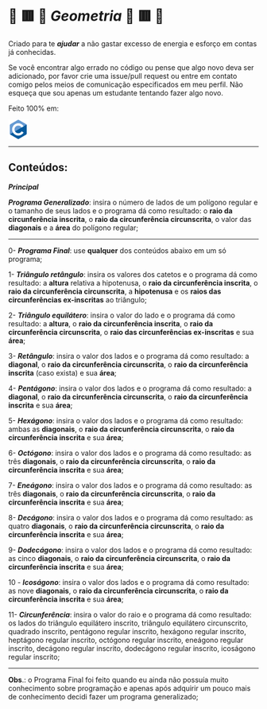 # 🔴 🟥 🔺 *Geometria* 🔺 🟥 🔴

Criado para te _**ajudar**_ a não gastar excesso de energia e esforço em contas já conhecidas.

Se você encontrar algo errado no código ou pense que algo novo deva ser adicionado, por favor crie uma issue/pull request ou entre em contato comigo pelos meios de comunicação especificados em meu perfil. Não esqueça que sou apenas um estudante tentando fazer algo novo.

Feito 100% em: <div>
<img align="center" alt="C" height="40" width="40" src="https://github.com/devicons/devicon/blob/master/icons/c/c-original.svg">

</div>

---
## **Conteúdos**:

_**Principal**_

_**Programa Generalizado**_: insira o número de lados de um polígono regular e o tamanho de seus lados e o programa dá como resultado: o **raio da circunferência inscrita**, o **raio da circunferência circunscrita**, o valor das **diagonais** e a **área** do polígono regular;

---
0- _**Programa Final**_: use **qualquer** dos conteúdos abaixo em um só programa;

1- _**Triângulo retângulo**_: insira os valores dos catetos e o programa dá como resultado: a **altura** relativa a hipotenusa, o **raio da circunferência inscrita**, o **raio da circunferência circunscrita**, a **hipotenusa** e os **raios das circunferências ex-inscritas** ao triângulo;

2- _**Triângulo equilátero**_: insira o valor do lado e o programa dá como resultado: a **altura**, o **raio da circunferência inscrita**, o **raio da circunferência circunscrita**, o **raio das circunferências ex-inscritas** e sua **área**;

3- _**Retângulo**_: insira o valor dos lados e o programa dá como resultado: a **diagonal**, o **raio da circunferência circunscrita**, o **raio da circunferência inscrita** (caso exista) e sua **área**;

4- _**Pentágono**_: insira o valor dos lados e o programa dá como resultado: a **diagonal**, o **raio da circunferência circunscrita**, o **raio da circunferência inscrita** e sua **área**;

5- _**Hexágono**_: insira o valor dos lados e o programa dá como resultado: ambas as **diagonais**, o **raio da circunferência circunscrita**, o **raio da circunferência inscrita** e sua **área**;

6- _**Octógono**_: insira o valor dos lados e o programa dá como resultado: as três **diagonais**, o **raio da circunferência circunscrita**, o **raio da circunferência inscrita** e sua **área**;

7- _**Eneágono**_: insira o valor dos lados e o programa dá como resultado: as três **diagonais**, o **raio da circunferência circunscrita**, o **raio da circunferência inscrita** e sua **área**;

8- _**Decágono**_: insira o valor dos lados e o programa dá como resultado: as quatro **diagonais**, o **raio da circunferência circunscrita**, o **raio da circunferência inscrita** e sua **área**;

9- _**Dodecágono**_: insira o valor dos lados e o programa dá como resultado: as cinco **diagonais**, o **raio da circunferência circunscrita**, o **raio da circunferência inscrita** e sua **área**;

10 - _**Icoságono**_: insira o valor dos lados e o programa dá como resultado: as nove **diagonais**, o **raio da circunferência circunscrita**, o **raio da circunferência inscrita** e sua **área**;

11- _**Circunferência**_: insira o valor do raio e o programa dá como resultado: os lados do triângulo equilátero inscrito, triângulo equilátero circunscrito, quadrado inscrito, pentágono regular inscrito, hexágono regular inscrito, heptágono regular inscrito, octógono regular inscrito, eneágono regular inscrito, decágono regular inscrito, dodecágono regular inscrito, icoságono regular inscrito;

---

**Obs**.: o Programa Final foi feito quando eu ainda não possuía muito conhecimento sobre programação e apenas após adquirir um pouco mais de conhecimento decidi fazer um programa generalizado;
